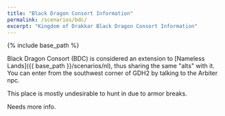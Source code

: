 ```yaml
---
title: "Black Dragon Consort Information"
permalink: /scenarios/bdc/
excerpt: "Kingdom of Drakkar Black Dragon Consort Information"
---
```


{% include base_path %}

Black Dragon Consort (BDC) is considered an extension to [Nameless Lands]({{ base_path }}/scenarios/nl), thus sharing the same "alts" with it. You can enter from the southwest corner of GDH2 by talking to the Arbiter npc.

This place is mostly undesirable to hunt in due to armor breaks.

Needs more info.
